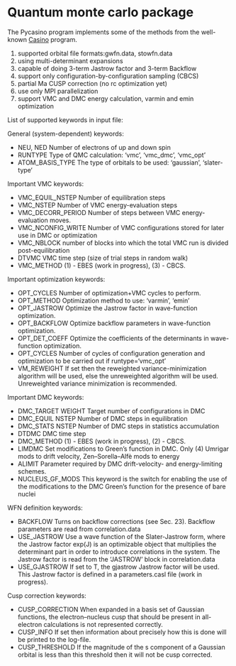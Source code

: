 # Quantum monte carlo package

The Pycasino program implements some of the methods from the well-known [Casino](https://vallico.net/casinoqmc/) program.

1. supported orbital file formats:gwfn.data, stowfn.data
2. using multi-determinant expansions
3. capable of doing 3-term Jastrow factor and 3-term Backflow
4. support only configuration-by-configuration sampling (CBCS)
5. partial Ma CUSP correction (no rc optimization yet)
6. use only MPI parallelization
7. support VMC and DMC energy calculation, varmin and emin optimization

List of supported keywords in input file:

General (system-dependent) keywords:
* NEU, NED Number of electrons of up and down spin
* RUNTYPE Type of QMC calculation: ‘vmc’, ‘vmc_dmc’, ‘vmc_opt’
* ATOM_BASIS_TYPE The type of orbitals to be used: ‘gaussian’, ‘slater-type‘

Important VMC keywords:
* VMC_EQUIL_NSTEP Number of equilibration steps
* VMC_NSTEP Number of VMC energy-evaluation steps
* VMC_DECORR_PERIOD Number of steps between VMC energy-evaluation moves.
* VMC_NCONFIG_WRITE Number of VMC configurations stored for later use in DMC or optimization
* VMC_NBLOCK number of blocks into which the total VMC run is divided post-equilibration
* DTVMC VMC time step (size of trial steps in random walk)
* VMC_METHOD (1) - EBES (work in progress), (3) - CBCS.

Important optimization keywords:
* OPT_CYCLES Number of optimization+VMC cycles to perform.
* OPT_METHOD Optimization method to use: ‘varmin’, ‘emin’
* OPT_JASTROW Optimize the Jastrow factor in wave-function optimization.
* OPT_BACKFLOW Optimize backflow parameters in wave-function optimization.
* OPT_DET_COEFF Optimize the coefficients of the determinants in wave-function optimization.
* OPT_CYCLES Number of cycles of configuration generation and optimization to be carried out if runtype=‘vmc_opt’
* VM_REWEIGHT If set then the reweighted variance-minimization algorithm will be used, else the unreweighted algorithm will be used.
Unreweighted variance minimization is recommended.

Important DMC keywords:
* DMC_TARGET WEIGHT Target number of configurations in DMC
* DMC_EQUIL NSTEP Number of DMC steps in equilibration
* DMC_STATS NSTEP Number of DMC steps in statistics accumulation
* DTDMC DMC time step
* DMC_METHOD (1) - EBES (work in progress), (2) - CBCS.
* LIMDMC Set modifications to Green’s function in DMC. Only (4) Umrigar mods to drift velocity, Zen–Sorella–Alfè mods to energy
* ALIMIT Parameter required by DMC drift-velocity- and energy-limiting schemes.
* NUCLEUS_GF_MODS This keyword is the switch for enabling the use of the modifications to the DMC Green’s function for the presence of bare nuclei

WFN definition keywords:
* BACKFLOW Turns on backflow corrections (see Sec. 23). Backflow parameters are read from correlation.data
* USE_JASTROW  Use a wave function of the Slater-Jastrow form, where the Jastrow factor exp(J)
is an optimizable object that multiplies the determinant part in order to introduce correlations in the system.
The Jastrow factor is read from the ‘JASTROW’ block in correlation.data
* USE_GJASTROW If set to T, the gjastrow Jastrow factor will be used. This Jastrow factor is defined in a parameters.casl file (work in progress).

Cusp correction keywords:
* CUSP_CORRECTION When expanded in a basis set of Gaussian functions, the electron–nucleus cusp that should be present
in all-electron calculations is not represented correctly.
* CUSP_INFO If set then information about precisely how this is done will be printed to the log-file.
* CUSP_THRESHOLD If the magnitude of the s component of a Gaussian orbital is less than this threshold then it will not be cusp corrected.

